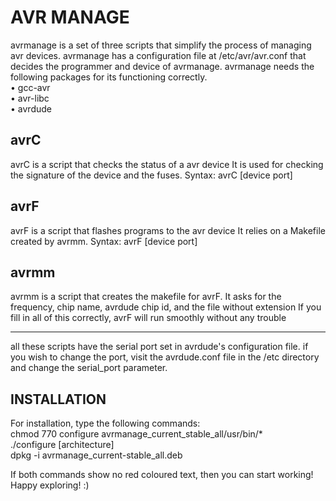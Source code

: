 AVR MANAGE
===============================================
avrmanage is a set of three scripts that simplify the process of managing avr devices.
avrmanage has a configuration file at /etc/avr/avr.conf that decides the programmer and device of avrmanage.
avrmanage needs the following packages for its functioning correctly.<br />
• gcc-avr <br />
• avr-libc <br />
• avrdude <br />

avrC
-----------------------------------------------
avrC is a script that checks the status of a avr device
It is used for checking the signature of the device and the fuses.
Syntax: avrC [device port]

avrF
-----------------------------------------------
avrF is a script that flashes programs to the avr device
It relies on a Makefile created by avrmm.
Syntax: avrF [device port]

avrmm
------------------------------------------------
avrmm is a script that creates the makefile for avrF.
It asks for the frequency, chip name, avrdude chip id, and the file without extension
If you fill in all of this correctly, avrF will run smoothly without any trouble

--------------------------------------------------------------------------------
all these scripts have the serial port set in avrdude's configuration file.
if you wish to change the port, visit the avrdude.conf file in the /etc directory and change the serial_port parameter.

INSTALLATION
---------------------------------------------------------------------------------
For installation, type the following commands:<br />
chmod 770 configure avrmanage_current_stable_all/usr/bin/*<br />
./configure [architecture] <br />
dpkg -i avrmanage_current-stable_all.deb <br />

If both commands show no red coloured text, then you can start working!<br />
Happy exploring! :)
